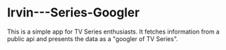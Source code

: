 # Irvin---Series-Googler
This is a simple app for TV Series enthusiasts. It fetches information from a public api and presents the data as a "googler of TV Series".

